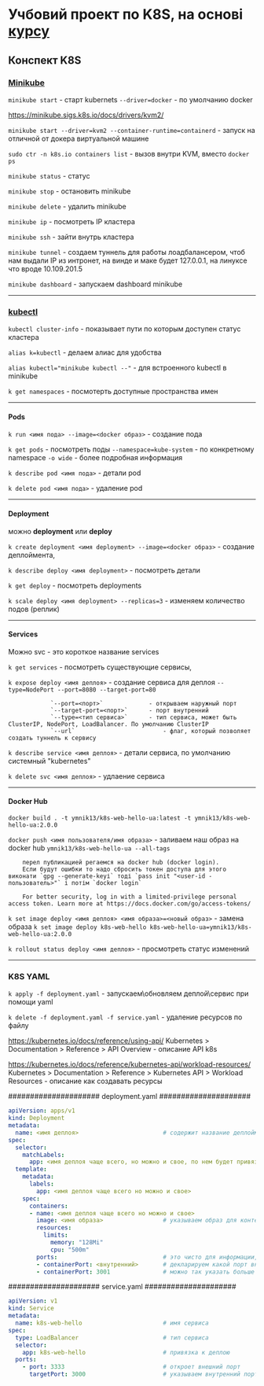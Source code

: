 # Учбовий проект по K8S, на основі [курсу](https://www.udemy.com/course/kubernetes-ru/learn/lecture/41373912#overview)


## Конспект K8S


### [Minikube](https://minikube.sigs.k8s.io/docs/start/)


`minikube start`			- старт kubernets
	`--driver=docker` 	- по умолчанию docker

https://minikube.sigs.k8s.io/docs/drivers/kvm2/


`minikube start --driver=kvm2 --container-runtime=containerd` 		- запуск на отличной от докера виртуальной машине

`sudo ctr -n k8s.io containers list` 									- вызов внутри KVM, вместо `docker ps`


`minikube status` 		- статус

`minikube stop` 		- остановить minikube

`minikube delete` 		- удалить minikube

`minikube ip`			- посмотреть IP кластера

`minikube ssh` 			- зайти внутрь кластера

`minikube tunnel` 		- создаем туннель для работы лоадбалансером, чтоб нам выдали IP из интронет, на винде и маке будет 127.0.0.1, на линуксе что вроде 10.109.201.5 


`minikube dashboard`	- запускаем dashboard minikube


------------

### [kubectl](https://kubernetes.io/docs/tasks/tools/)


`kubectl cluster-info`						- показывает пути по которым доступен статус кластера

`alias k=kubectl`							- делаем алиас для удобства

`alias kubectl="minikube kubectl --"` 		- для встроенного kubectl в minikube

`k get namespaces`							- посмотерть доступные пространства имен


------------

#### Pods

`k run <имя пода> --image=<docker образ>`		- создание пода

`k get pods` 									- посмотреть поды
		`--namespace=kube-system`				- по конкретному namespace
		`-o wide`								- более подробная информация

`k describe pod <имя пода>` 					- детали pod


`k delete pod <имя пода>`						- удаление pod



------------

#### Deployment

можно **deployment** или **deploy**


`k create deployment <имя deployment> --image=<docker образ>` 		- создание деплоймента, 

`k describe deploy <имя deployment>` 									- посмотреть детали

`k get deploy` 														- посмотреть deployments

`k scale deploy <имя deployment> --replicas=3` 						- изменяем количество подов (реплик)


------------
#### Services

Можно svc - это короткое название services

`k get services`						- посмотреть существующие сервисы, 

`k expose deploy <имя деплоя>`  		- создание сервиса для деплоя
		`--type=NodePort --port=8080 --target-port=80` 		

				`--port=<порт>`				- открываем наружный порт
				`--target-port=<порт>`		- порт внутренний
				`--type=<тип сервиса>`		- тип сервиса, может быть ClusterIP, NodePort, LoadBalancer. По умолчанию ClusterIP
				`--url` 						- флаг, который позволяет создать туннель к сервису


`k describe service <имя деплоя>` 	- детали сервиса, по умолчанию системный "kubernetes"


`k delete svc <имя деплоя>`			- удлаение сервиса



------------
#### Docker Hub

`docker build . -t ymnik13/k8s-web-hello-ua:latest -t ymnik13/k8s-web-hello-ua:2.0.0`

`docker push <имя пользователя/имя образа>`	 	- заливаем наш образ на docker hub
		`ymnik13/k8s-web-hello-ua --all-tags`

		перел публикацией регаемся на docker hub (docker login). 
		Если будут ошибки то надо сбросить токен доступа для этого виконати `gpg --generate-keyі` тоді `pass init "<user-id - пользователь>"` і потім `docker login`

		For better security, log in with a limited-privilege personal access token. Learn more at https://docs.docker.com/go/access-tokens/


`k set image deploy <имя деплоя> <имя образа>=<новый образ>` 			 				- замена образа
`k set image deploy k8s-web-hello k8s-web-hello-ua=ymnik13/k8s-web-hello-ua:2.0.0`

`k rollout status deploy <имя деплоя>` 												- просмотреть статус изменений

------------

### K8S YAML

`k apply -f deployment.yaml`					- запускаем\обновляем деплой\сервис при помощи yaml

`k delete -f deployment.yaml -f service.yaml` 	- удаление ресурсов по файлу


https://kubernetes.io/docs/reference/using-api/
Kubernetes > Documentation > Reference > API Overview  							- описание API k8s

https://kubernetes.io/docs/reference/kubernetes-api/workload-resources/
Kubernetes > Documentation > Reference > Kubernetes API > Workload Resources	- описание как создавать ресурсы


#####################    deployment.yaml    #####################
```yaml
apiVersion: apps/v1
kind: Deployment
metadata:
  name: <имя деплоя> 						# содержит название деплоймента
spec:
  selector:
    matchLabels:
      app: <имя деплоя чаще всего, но можно и свое, по нем будет привязка>
  template:
    metadata:
      labels:
        app: <имя деплоя чаще всего но можно и свое>
    spec:
      containers:
      - name: <имя деплоя чаще всего но можно и свое>
        image: <имя образа>					# указываем образ для контейнера
        resources:
          limits:
            memory: "128Mi"
            cpu: "500m"
        ports:								# это чисто для информации, не влияет на реальное открытие 
        - containerPort: <внутренний>		# декларируем какой порт внутри контейнера, 
        - containerPort: 3001				# можно так указать больше портов
```


#####################    service.yaml    #####################
```yaml
apiVersion: v1
kind: Service
metadata:
  name: k8s-web-hello 						# имя сервиса
spec:
  type: LoadBalancer 						# тип сервиса
  selector:
    app: k8s-web-hello 						# привязка к деплою
  ports:
    - port: 3333 							# откроет внешний порт
      targetPort: 3000 						# указываем внутренний порт
```



